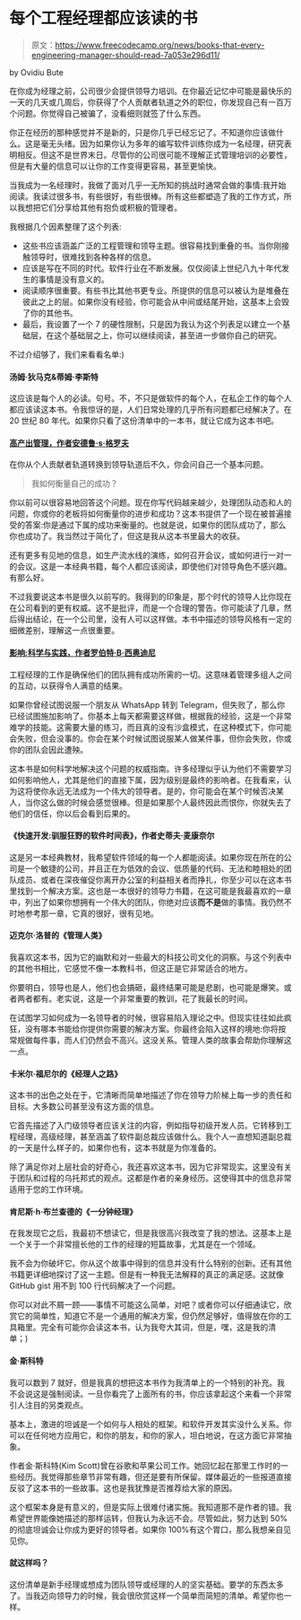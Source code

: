 # 每个工程经理都应该读的书

> 原文：<https://www.freecodecamp.org/news/books-that-every-engineering-manager-should-read-7a053e296d11/>

by Ovidiu Bute

在你成为经理之前，公司很少会提供领导力培训。在你最近记忆中可能是最快乐的一天的几天或几周后，你获得了个人贡献者轨道之外的职位，你发现自己有一百万个问题。你觉得自己被骗了，没看细则就签了什么东西。

你正在经历的那种感觉并不是新的，只是你几乎已经忘记了。不知道你应该做什么。这是毫无头绪。因为如果你认为多年的编写软件训练你成为一名经理，研究表明相反。但这不是世界末日。尽管你的公司很可能不理解正式管理培训的必要性，但是有大量的信息可以让你的工作变得更容易，甚至更愉快。

当我成为一名经理时，我做了面对几乎一无所知的挑战时通常会做的事情:我开始阅读。我读过很多书，有些很好，有些很棒。所有这些都塑造了我的工作方式，所以我想把它们分享给其他有抱负或积极的管理者。

我根据几个因素整理了这个列表:

*   这些书应该涵盖广泛的工程管理和领导主题。很容易找到重叠的书。当你刚接触领导时，很难找到各种各样的信息。
*   应该是写在不同的时代。软件行业在不断发展。仅仅阅读上世纪八九十年代发生的事情是没有意义的。
*   阅读顺序很重要。有些书比其他书更专业。所提供的信息可以被认为是堆叠在彼此之上的层。如果你没有经验，你可能会从中间或结尾开始，这基本上会毁了你的其他书。
*   最后，我设置了一个 7 的硬性限制，只是因为我认为这个列表足以建立一个基础层，在这个基础层之上，你可以继续阅读，甚至进一步做你自己的研究。

不过介绍够了，我们来看看名单:)

#### 汤姆·狄马克&蒂姆·李斯特

这应该是每个人的必读。句号。不，不只是做软件的每个人，在私企工作的每个人都应该读这本书。令我惊讶的是，人们日常处理的几乎所有问题都已经解决了。在 20 世纪 80 年代。如果你只看了这份清单中的一本书，就让它成为这本书吧。

#### [高产出管理，作者安德鲁·s·格罗夫](https://www.amazon.com/High-Output-Management-Andrew-Grove/dp/0679762884)

在你从个人贡献者轨道转换到领导轨道后不久，你会问自己一个基本问题。

> 我如何衡量自己的成功？

你以前可以很容易地回答这个问题。现在你写代码越来越少，处理团队动态和人的问题，你或你的老板将如何衡量你的进步和成功？这本书提供了一个现在被普遍接受的答案:你是通过下属的成功来衡量的。也就是说，如果你的团队成功了，那么你也成功了。我当然过于简化了，但这是我从这本书里最大的收获。

还有更多有见地的信息，如生产流水线的演练，如何召开会议，或如何进行一对一的会议。这是一本经典书籍，每个人都应该阅读，即使他们对领导角色不感兴趣。有那么好。

不过我要说这本书是很久以前写的。我得到的印象是，那个时代的领导人比你现在在公司看到的更有权威。这不是批评，而是一个合理的警告。你可能读了几章，然后得出结论，在一个公司里，没有人可以这样做。本书中描述的领导风格有一定的细微差别，理解这一点很重要。

#### [影响:科学与实践，作者罗伯特·B·西奥迪尼](https://www.amazon.com/Influence-Practice-Robert-B-Cialdini/dp/0205609996)

工程经理的工作是确保他们的团队拥有成功所需的一切。这意味着管理多组人之间的互动，以获得令人满意的结果。

如果你曾经试图说服一个朋友从 WhatsApp 转到 Telegram，但失败了，那么你已经试图施加影响了。你基本上每天都需要这样做，根据我的经验，这是一个非常难学的技能。这需要大量的练习，而且真的没有沙盒模式，在这种模式下，你可能会失败，但会没事的。你会在某个时候试图说服某人做某件事，但你会失败，你或你的团队会因此遭殃。

这本书是如何科学地解决这个问题的权威指南。许多经理似乎认为他们不需要学习如何影响他人，尤其是他们的直接下属，因为级别是最终的影响者。在我看来，认为这将使你永远无法成为一个伟大的领导者。是的，你可能会在某个时候否决某人，当你这么做的时候会感觉很棒。但是如果那个人最终因此而恨你，你就失去了他们的信任，你以后会看到后果的。

#### 《快速开发:驯服狂野的软件时间表》，作者史蒂夫·麦康奈尔

这是另一本经典教材，我希望软件领域的每一个人都能阅读。如果你现在所在的公司是一个敏捷的公司，并且正在为低效的会议、低质量的代码、无法和睦相处的团队成员、或者在深夜催促你离开办公室的利益相关者而挣扎，你至少可以在这本书里找到一个解决方案。这也是一本很好的领导力书籍，在这可能是我最喜欢的一章中，列出了如果你想拥有一个伟大的团队，你绝对应该**而不是**做的事情。我仍然不时地参考那一章，它真的很好，很有见地。

#### 迈克尔·洛普的《管理人类》

我喜欢这本书，因为它的幽默和对一些最大的科技公司文化的洞察。与这个列表中的其他书相比，它感觉不像一本教科书，但这正是它非常适合的地方。

你要明白，领导也是人，他们也会搞砸，最终结果可能是悲剧，也可能是爆笑。或者两者都有。老实说，这是一个非常重要的教训，花了我最长的时间。

在试图学习如何成为一名领导者的时候，很容易陷入理论之中。但现实往往如此疯狂，没有哪本书能给你提供你需要的解决方案。你最终会陷入这样的境地:你将按常规做每件事，而人们仍然会不高兴。这没关系。管理人类的故事会帮助你理解这一点。

#### 卡米尔·福尼尔的《经理人之路》

这本书的出色之处在于，它清晰而简单地描述了你在领导力阶梯上每一步的责任和目标。大多数公司甚至没有这方面的信息。

它首先描述了入门级领导者应该关注的内容，例如指导初级开发人员。它转移到工程经理，高级经理，甚至涵盖了软件副总裁应该做什么。我个人一直想知道副总裁的一天是什么样子的，如果你也有，这本书就是为你准备的。

除了满足你对上层社会的好奇心，我还喜欢这本书，因为它非常现实。这里没有关于团队和过程的乌托邦式的观点。这都是作者的亲身经历。这使得其中的信息非常适用于您的工作环境。

#### 肯尼斯·h·布兰查德的《一分钟经理》

在我发现它之后，我最初不想读它，但是我很高兴我改变了我的想法。这基本上是一个关于一个非常擅长他的工作的经理的短篇故事，尤其是在一个领域。

我不会为你破坏它。你从这个故事中得到的信息并没有什么特别的创新。还有其他书籍更详细地探讨了这一主题。但是有一种我无法解释的真正的满足感。这就像 GitHub gist 用不到 100 行代码解决了一个问题。

你可以对此不屑一顾——事情不可能这么简单，对吧？或者你可以仔细通读它，欣赏它的简单性，知道它不是一个通用的解决方案，但仍然足够好，值得放在你的工具箱里。完全有可能你会读这本书，认为我夸大其词，但是，嘿，这是我的清单；)

#### 金·斯科特

我可以数到 7 就好，但是我真的想把这本书作为我清单上的一个特别的补充。我不会说这是强制阅读。一旦你看完了上面所有的书，你应该拿起这个来看一个非常引人注目的另类观点。

基本上，激进的坦诚是一个如何与人相处的框架。和软件开发其实没什么关系。你可以在任何地方应用它，和你的朋友，和你的家人，坦白地说，在这方面它非常抽象。

作者金·斯科特(Kim Scott)曾在谷歌和苹果公司工作。她回忆起在那里工作时的一些经历。我觉得那些章节非常有趣，但还是要有所保留。媒体最近的一些报道直接反驳了这本书的一些故事。这也是我犹豫是否推荐给大家的原因。

这个框架本身是有意义的，但是实际上很难付诸实施。我知道那不是作者的错。我希望世界能像她描述的那样运转，但我认为永远不会。尽管如此，努力达到 50%的彻底坦诚会让你成为更好的领导者。如果你 100%有这个胃口，那么我想亲自见见你。

#### 就这样吗？

这份清单是新手经理或想成为团队领导或经理的人的坚实基础。要学的东西太多了。当我迈向领导力的时候，我会很欣赏这样一个简单而简短的清单。希望你也一样。